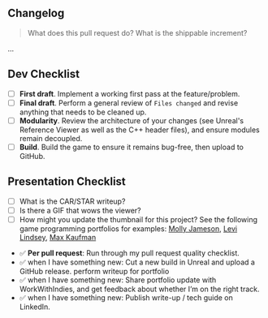 ## Changelog

> What does this pull request do? What is the shippable increment?

...

## Dev Checklist

* [ ] **First draft**. Implement a working first pass at the feature/problem.
* [ ] **Final draft**. Perform a general review of `Files changed` and revise anything that needs to be cleaned up.
* [ ] **Modularity**. Review the architecture of your changes (see Unreal's Reference Viewer as well as the C++ header files), and ensure modules remain decoupled.
* [ ] **Build**. Build the game to ensure it remains bug-free, then upload to GitHub.

## Presentation Checklist

* [ ] What is the CAR/STAR writeup?
* [ ] Is there a GIF that wows the viewer?
* [ ] How might you update the thumbnail for this project? See the following game programming portfolios for examples: [Molly Jameson](http://www.mollyjameson.com/), [Levi Lindsey](https://www.levi.dev/), [Max Kaufman](https://littlepolygon.com/)

- ✅ **Per pull request**: Run through my pull request quality checklist.
- ✅ when I have something new: Cut a new build in Unreal and upload a GitHub release.
perform writeup for portfolio
- ✅ when I have something new: Share portfolio update with WorkWithIndies, and get feedback about whether I’m on the right track.
- ✅ when I have something new: Publish write-up / tech guide on LinkedIn.
